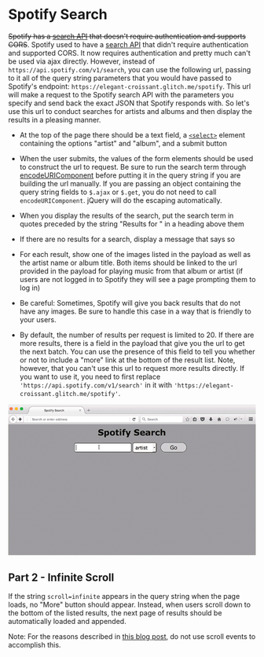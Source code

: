 # Spotify Search

~~Spotify has a [search API](https://developer.spotify.com/web-api/search-item/) that doesn't require authentication and supports CORS~~. Spotify used to have a [search API](https://developer.spotify.com/web-api/search-item/) that didn't require authentication and supported CORS. It now requires authentication and pretty much can't be used via ajax directly. However, instead of `https://api.spotify.com/v1/search`, you can use the following url, passing to it all of the query string parameters that you would have passed to Spotify's endpoint: `https://elegant-croissant.glitch.me/spotify`. This url will make a request to the Spotify search API with the parameters you specify and send back the exact JSON that Spotify responds with. So let's use this url to conduct searches for artists and albums and then display the results in a pleasing manner.

* At the top of the page there should be a text field, a <a href="https://developer.mozilla.org/en/docs/Web/HTML/Element/select">`<select>`</a> element containing the options "artist" and "album", and a submit button

* When the user submits, the values of the form elements should be used to construct the url to request. Be sure to run the search term through <a href="https://developer.mozilla.org/en/docs/Web/JavaScript/Reference/Global_Objects/encodeURIComponent">encodeURIComponent</a> before putting it in the query string if you are building the url manually. If you are passing an object containing the query string fields to `$.ajax` or `$.get`, you do not need to call `encodeURIComponent`. jQuery will do the escaping automatically.

* When you display the results of the search, put the search term in quotes preceded by the string "Results for " in a heading above them

* If there are no results for a search, display a message that says so

* For each result, show one of the images listed in the payload as well as the artist name or album title. Both items should be linked to the url provided in the payload for playing music from that album or artist (if users are not logged in to Spotify they will see a page prompting them to log in)

* Be careful: Sometimes, Spotify will give you back results that do not have any images. Be sure to handle this case in a way that is friendly to your users.

* By default, the number of results per request is limited to 20. If there are more results, there is a field in the payload that give you the url to get the next batch. You can use the presence of this field to tell you whether or not  to include a "more" link at the bottom of the result list. Note, however, that you can't use this url to request more results directly. If you want to use it, you need to first replace `'https://api.spotify.com/v1/search'` in it with `'https://elegant-croissant.glitch.me/spotify'`. 
<img src="ledzep.gif">

## Part 2 - Infinite Scroll

If the string `scroll=infinite` appears in the query string when the page loads, no "More" button should appear. Instead, when users scroll down to the bottom of the listed results, the next page of results should be automatically loaded and appended.

Note: For the reasons described in <a href="http://ejohn.org/blog/learning-from-twitter/">this blog post</a>, do not use scroll events to accomplish this.
